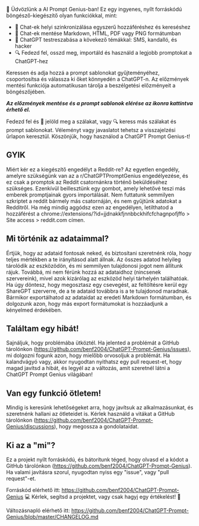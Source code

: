 🎉 Üdvözlünk a AI Prompt Genius-ban! Ez egy ingyenes, nyílt forráskódú böngésző-kiegészítő olyan funkciókkal, mint:

- 💾 Chat-ek helyi szinkronizálása egyszerű hozzáféréshez és kereséshez
- 📄 Chat-ek mentése Markdown, HTML, PDF vagy PNG formátumban
- 🎨 ChatGPT testreszabása a kövekező témákkal: SMS, kandalló, és hacker
- 🔍 Fedezd fel, osszd meg, importáld és használd a legjobb promptokat a ChatGPT-hez

Keressen és adja hozzá a prompt sablonokat gyűjteményéhez, csoportosítsa és válassza ki őket könnyedén a ChatGPT-n. Az előzmények mentési funkciója automatikusan tárolja a beszélgetési előzményeit a böngészőjében.

***Az előzmények mentése és a prompt sablonok elérése az ikonra kattintva érhető el.***

Fedezd fel és 🔖 jelöld meg a szálakat, vagy 🔍 keress más szálakat és prompt sablonokat. Véleményt vagy javaslatot tehetsz a visszajelzési űrlapon keresztül. Köszönjük, hogy használod a ChatGPT Prompt Genius-t!

## GYIK

Miért kér ez a kiegészítő engedélyt a Reddit-re?
Az egyetlen engedély, amelyre szükségünk van az a r/ChatGPTPromptGenius engedélyezése, és ez csak a promptok az Reddit csatornánkra történő beküldéséhez szükséges. Ezenkívül beillesztünk egy gombot, amely lehetővé teszi más emberek promptjainak gyors importálását. Nem futtatunk semmilyen szkriptet a reddit bármely más csatornáján, és nem gyűjtünk adatokat a Redditről. Ha még mindig aggódsz ezen az engedélyen, letilthatod a hozzáférést a chrome://extensions/?id=jjdnakkfjnnbbckhifcfchagnpofjffo > Site access > reddit.com címen.

## Mi történik az adataimmal?
Értjük, hogy az adataid fontosak neked, és biztosítani szeretnénk róla, hogy teljes mértékben a te irányításod alatt állnak. Az összes adatod helyileg tárolódik az eszközödön, és mi semmilyen tulajdonosi jogot nem állítunk rájuk. Továbbá, mi nem férünk hozzá az adataidhoz (nincsenek szervereink), mivel azok kizárólag az eszközöd helyi tárhelyén találhatóak. Ha úgy döntesz, hogy megosztasz egy csevegést, az feltöltésre kerül egy ShareGPT szerverre, de a te adataid továbbra is a te tulajdonod maradnak. Bármikor exportálhatod az adataidat az eredeti Markdown formátumban, és dolgozunk azon, hogy más export formátumokat is hozzáadjunk a kényelmed érdekében.

## Találtam egy hibát!

Sajnáljuk, hogy problémába ütköztél. Ha jelented a problémát a GitHub tárolónkon (https://github.com/benf2004/ChatGPT-Prompt-Genius/issues), mi dolgozni fogunk azon, hogy mielőbb orvosoljuk a problémát. Ha kalandvágyó vagy, akkor nyugodtan nyithatsz egy pull request-et, hogy magad javítsd a hibát, és legyél az a változás, amit szeretnél látni a ChatGPT Prompt Genius világában!

## Van egy funkció ötletem!

Mindig is keresünk lehetőségeket arra, hogy javítsuk az alkalmazásunkat, és szeretnénk hallani az ötleteidet is. Kérlek használd a vitákat a GitHub tárolónkon (https://github.com/benf2004/ChatGPT-Prompt-Genius/discussions), hogy megossza a gondolataidat.

## Ki az a "mi"?

Ez a projekt nyílt forráskódú, és bátorítunk téged, hogy olvasd el a kódot a GitHub tárolónkon (https://github.com/benf2004/ChatGPT-Prompt-Genius). Ha valami javításra szorul, nyugodtan nyiss egy "issue", vagy "pull request"-et.

Forráskód elérhető itt: https://github.com/benf2004/ChatGPT-Prompt-Genius 💻
Kérlek, segítsd a projektet, vagy csak hagyj egy értékelést! 🙏

Változásnapló elérhető itt:
https://github.com/benf2004/ChatGPT-Prompt-Genius/blob/master/CHANGELOG.md